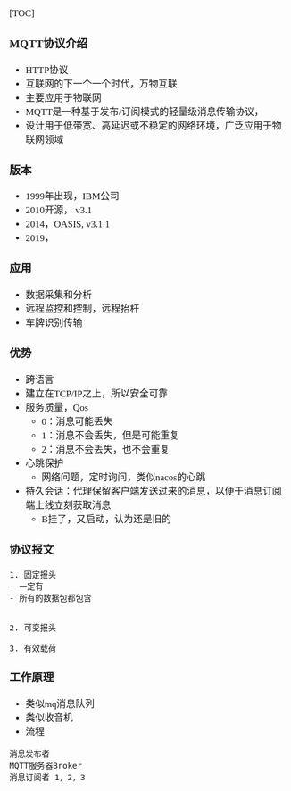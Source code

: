 <span  style="font-family: Simsun,serif; font-size: 17px; ">

[TOC]

### MQTT协议介绍

- HTTP协议
- 互联网的下一个一个时代，万物互联
- 主要应用于物联网
- MQTT是一种基于发布/订阅模式的轻量级消息传输协议，
- 设计用于低带宽、高延迟或不稳定的网络环境，广泛应用于物联网领域

### 版本

- 1999年出现，IBM公司
- 2010开源， v3.1
- 2014，OASIS, v3.1.1
- 2019，

### 应用

- 数据采集和分析
- 远程监控和控制，远程抬杆
- 车牌识别传输

### 优势

- 跨语言
- 建立在TCP/IP之上，所以安全可靠
- 服务质量，Qos
    - 0：消息可能丢失
    - 1：消息不会丢失，但是可能重复
    - 2：消息不会丢失，也不会重复
- 心跳保护
    - 网络问题，定时询问，类似nacos的心跳
- 持久会话：代理保留客户端发送过来的消息，以便于消息订阅端上线立刻获取消息
    - B挂了，又启动，认为还是旧的

### 协议报文

~~~
1. 固定报头
- 一定有
- 所有的数据包都包含


2. 可变报头

3. 有效载荷

~~~

### 工作原理

- 类似mq消息队列
- 类似收音机
- 流程
~~~
消息发布者
MQTT服务器Broker
消息订阅者 1，2，3
~~~

</span>